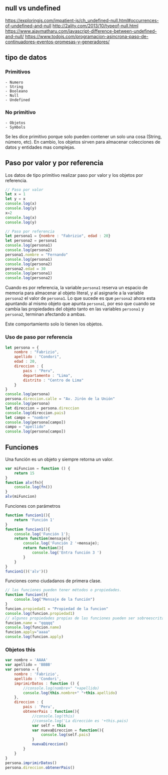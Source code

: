 ## null vs undefined
https://exploringjs.com/impatient-js/ch_undefined-null.html#occurrences-of-undefined-and-null
http://2ality.com/2013/10/typeof-null.html
https://www.ajaymatharu.com/javascript-difference-between-undefined-and-null/
https://www.todojs.com/programacion-asincrona-paso-de-continuadores-eventos-promesas-y-generadores/
## tipo de datos
### Primitivos
    - Numero
    - String
    - Booleano
    - Null
    - Undefined
### No primitivo
    - Objetos
    - Symbols

Se les dice primitivo porque solo pueden contener un solo una cosa (String, número, etc). En cambio, los objetos sirven para almacenar colecciones de datos y entidades mas complejas.
## Paso por valor y por referencia
Los datos de tipo primitivo realizar paso por valor y los objetos por referencia.
```JavaScript
// Paso por valor
let x = 1
let y = x
console.log(x)
console.log(y)
x=2
console.log(x)
console.log(y)

// Paso por referencia
let persona1 = {nombre : "Fabrizio", edad : 20}
let persona2 = persona1
console.log(persona1)
console.log(persona2)
persona1.nombre = "Fernando"
console.log(persona1)
console.log(persona2)
persona2.edad = 30
console.log(persona1)
console.log(persona2)
```
Cuando es por referencia, la variable `persona1` reserva un espacio de memoria para almacenar al objeto literal, y al asignarle a la variable `persona2` el valor de `persona1`. Lo que sucede es que `persona2` ahora esta apuntando al mismo objeto que apunta `persona1`, por eso que cuando se cambia las propiedades del objeto tanto en las variables `persona1` y `persona2`, terminan afectando a ambas.   

Este comportamiento solo lo tienen los objetos.
### Uso de paso por referencia
```JavaScript
let persona = {
    nombre : "Fabrizio",
    apellido : "Condori",
    edad : 20,
    direccion : {
        pais : "Peru",
        departamento : "Lima",
        distrito : "Centro de Lima"
    }
}
console.log(persona)
persona.direccion.calle = "Av. Jirón de la Unión"
console.log(persona)
let direccion = persona.direccion
console.log(direccion.pais)
let campo = "nombre"
console.log(persona[campo])
campo = "apellido"
console.log(persona[campo])
```
## Funciones
Una función es un objeto y siempre retorna un valor.
```JavaScript
var miFuncion = function () {
    return 15
}
function alv(fn){
    console.log(fn())
}
alv(miFuncion)
```
Funciones con parámetros
```JavaScript
function funcion1(){
    return 'Función 1'
}
function funcion1(){
    console.log('Función 1');
    return function(mensaje){
        console.log('Función 2 '+mensaje);
        return function(){
            console.log('Entra función 3 ')
        }
    }
}
funcion1()('alv')()
```
Funciones como ciudadanos de primera clase.
```JavaScript
// las funciones pueden tener métodos o propiedades.
function funcion(){
    console.log("Mensaje de la función")
}
funcion.propiedad1 = "Propiedad de la funcion"
console.log(funcion.propiedad1)
// algunos propiedades propias de las funciones pueden ser sobreescritas pero otras no
funcion.name = "qqqqq"
console.log(funcion.name)
funcion.apply="aaaa"
console.log(funcion.apply)
```
### Objetos this
```JavaScript
var nombre = 'AAAA'
var apellido = 'BBBB'
var persona = {
    nombre : 'Fabrizio',
    apellido : 'Condori',
    imprimirDatos : function () {
        //console.log(nombre+" "+apellido)
        console.log(this.nombre+" "+this.apellido)
    },
    direccion : {
        pais : 'Peru',
        obtenerPais : function(){
            //console.log(this)
            //console.log('La dirección es '+this.pais)
            var self = this
            var nuevaDireccion = function(){
                console.log(self.pais)
            }
            nuevaDireccion()
        }
    }
}
persona.imprimirDatos()
persona.direccion.obtenerPais()
```